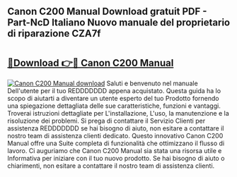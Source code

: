 ## Canon C200 Manual Download gratuit PDF - Part-NcD Italiano Nuovo manuale del proprietario di riparazione CZA7f

# <h2><a href="http://df97a8m.blite.top/?on=Canon+C200+Manual">🔗Download 👉🔴 Canon C200 Manual</a></h2>

[![Canon C200 Manual download](https://i.imgur.com/lujVjoI.png)](http://df97a8m.blite.top/?on=Canon+C200+Manual)
Saluti e benvenuto nel manuale Dell'utente per il tuo REDDDDDDD appena acquistato. Questa guida ha lo scopo di aiutarti a diventare un utente esperto del tuo Prodotto fornendo una spiegazione dettagliata delle sue caratteristiche, funzioni e vantaggi. Troverai istruzioni dettagliate per L'installazione, L'uso, la manutenzione e la risoluzione dei problemi. Si prega di contattare il Servizio Clienti per assistenza REDDDDDDD se hai bisogno di aiuto, non esitare a contattare il nostro team di assistenza clienti dedicato. Questo innovativo Canon C200 Manual offre una Suite completa di funzionalità che ottimizzano il flusso di lavoro. Ci auguriamo che Canon C200 Manual sia stata una risorsa utile e Informativa per iniziare con il tuo nuovo prodotto. Se hai bisogno di aiuto o chiarimenti, non esitare a contattare il nostro team di assistenza clienti.
